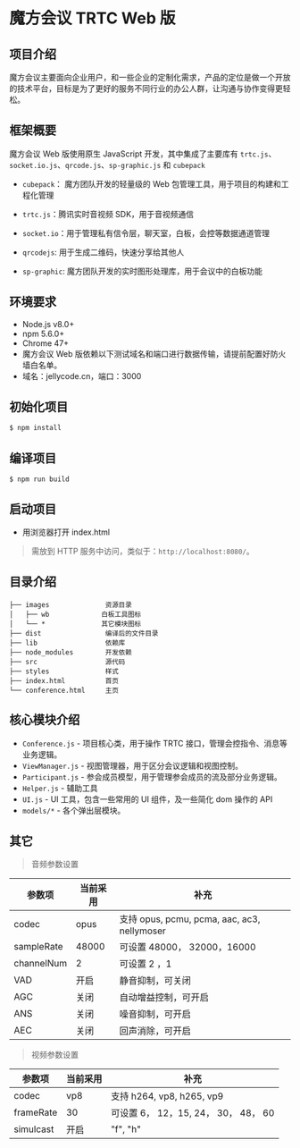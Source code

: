 # 魔方会议 TRTC Web 版

## 项目介绍
魔方会议主要面向企业用户，和一些企业的定制化需求，产品的定位是做一个开放的技术平台，目标是为了更好的服务不同行业的办公人群，让沟通与协作变得更轻松。

## 框架概要
魔方会议 Web 版使用原生 JavaScript 开发，其中集成了主要库有 `trtc.js`、`socket.io.js`、`qrcode.js`、`sp-graphic.js` 和 `cubepack`

 - `cubepack`： 魔方团队开发的轻量级的 Web 包管理工具，用于项目的构建和工程化管理
 
 - `trtc.js`：腾讯实时音视频 SDK，用于音视频通信
 
 - `socket.io`：用于管理私有信令层，聊天室，白板，会控等数据通道管理
 
 - `qrcodejs`: 用于生成二维码，快速分享给其他人 
 
 - `sp-graphic`: 魔方团队开发的实时图形处理库，用于会议中的白板功能

## 环境要求

- Node.js v8.0+
- npm 5.6.0+
- Chrome 47+
- 魔方会议 Web 版依赖以下测试域名和端口进行数据传输，请提前配置好防火墙白名单。
- 域名：jellycode.cn，端口：3000

## 初始化项目

```sh
$ npm install
```


## 编译项目
```
$ npm run build
```

## 启动项目

- 用浏览器打开 index.html

> 需放到 HTTP 服务中访问，类似于：`http://localhost:8080/`。


## 目录介绍
```
├── images              资源目录
│   ├── wb             白板工具图标
│   └── *              其它模块图标
├── dist                编译后的文件目录
├── lib                 依赖库
├── node_modules        开发依赖
├── src                 源代码
├── styles              样式
├── index.html          首页
└── conference.html     主页
```

## 核心模块介绍

- `Conference.js` - 项目核心类，用于操作 TRTC 接口，管理会控指令、消息等业务逻辑。
- `ViewManager.js` - 视图管理器，用于区分会议逻辑和视图控制。
- `Participant.js` - 参会成员模型，用于管理参会成员的流及部分业务逻辑。
- `Helper.js` - 辅助工具
- `UI.js` - UI 工具，包含一些常用的 UI 组件，及一些简化 dom 操作的 API
- `models/*` - 各个弹出层模块。

## 其它

> 音频参数设置


| 参数项 | 当前采用 | 补充 |
| ------ | ------ | ------ |
| codec | opus | 支持 opus, pcmu, pcma, aac, ac3, nellymoser |
| sampleRate | 48000 | 可设置 48000， 32000，16000 |
| channelNum | 2 | 可设置 2 ，1 |
| VAD | 开启 | 静音抑制，可关闭 |
| AGC | 关闭 | 自动增益控制，可开启 |
| ANS | 关闭 | 噪音抑制，可开启 |
| AEC | 关闭 | 回声消除，可开启 |


> 视频参数设置

| 参数项 | 当前采用 | 补充 |
| ------ | ------ | ------ |
| codec | vp8 | 支持 h264, vp8, h265, vp9 |
| frameRate | 30 | 可设置 6， 12，15, 24， 30， 48， 60 |
| simulcast | 开启 | "f", "h"
